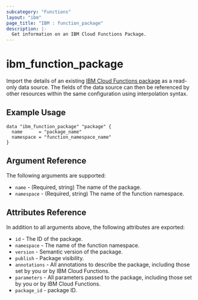```yaml
---
subcategory: "Functions"
layout: "ibm"
page_title: "IBM : function_package"
description: |-
  Get information on an IBM Cloud Functions Package.
---
```


# ibm\_function_package

Import the details of an existing [IBM Cloud Functions package](https://cloud.ibm.com/docs/openwhisk/openwhisk_packages.html#openwhisk_packages) as a read-only data source. The fields of the data source can then be referenced by other resources within the same configuration using interpolation syntax.

## Example Usage

```hcl
data "ibm_function_package" "package" {
  name      = "package_name"
  namespace = "function_namespace_name"
}
```

## Argument Reference

The following arguments are supported:

* `name` - (Required, string) The name of the package.
* `namespace` - (Required, string) The name of the function namespace.

## Attributes Reference

In addition to all arguments above, the following attributes are exported:

* `id` - The ID of the package.
* `namespace` -  The name of the function namespace.
* `version` - Semantic version of the package.
* `publish` - Package visibility.
* `annotations` - All annotations to describe the package, including those set by you or by IBM Cloud Functions.
* `parameters` - All parameters passed to the package, including those set by you or by IBM Cloud Functions.
* `package_id` - package ID.
